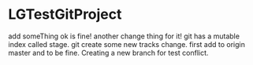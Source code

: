# LGTestGitProject
add someThing ok is fine!
another change thing for it!
git has a mutable index called stage.
git create some new tracks change.
first add to origin master and to be fine.
Creating a new branch for test conflict.
